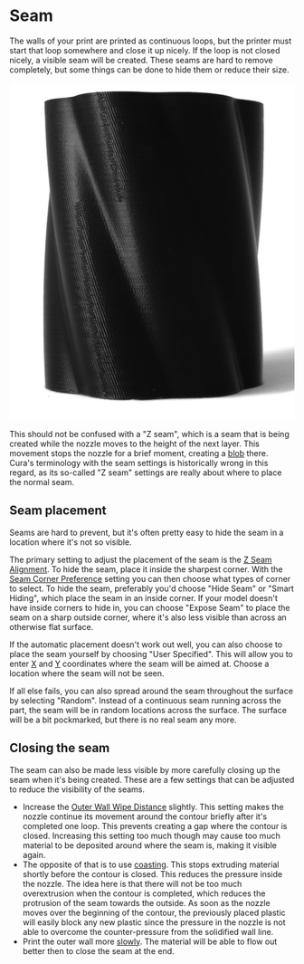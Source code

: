 Seam
====
The walls of your print are printed as continuous loops, but the printer must start that loop somewhere and close it up nicely. If the loop is not closed nicely, a visible seam will be created. These seams are hard to remove completely, but some things can be done to hide them or reduce their size.

![A long vertical seam on the surface](images/seam.jpg)

This should not be confused with a "Z seam", which is a seam that is being created while the nozzle moves to the height of the next layer. This movement stops the nozzle for a brief moment, creating a [blob](blobs.md) there. Cura's terminology with the seam settings is historically wrong in this regard, as its so-called "Z seam" settings are really about where to place the normal seam.

Seam placement
----
Seams are hard to prevent, but it's often pretty easy to hide the seam in a location where it's not so visible.

The primary setting to adjust the placement of the seam is the [Z Seam Alignment](z_seam_type.md). To hide the seam, place it inside the sharpest corner. With the [Seam Corner Preference](z_seam_corner.md) setting you can then choose what types of corner to select. To hide the seam, preferably you'd choose "Hide Seam" or "Smart Hiding", which place the seam in an inside corner. If your model doesn't have inside corners to hide in, you can choose "Expose Seam" to place the seam on a sharp outside corner, where it's also less visible than across an otherwise flat surface.

If the automatic placement doesn't work out well, you can also choose to place the seam yourself by choosing "User Specified". This will allow you to enter [X](z_seam_x.md) and [Y](z_seam_y.md) coordinates where the seam will be aimed at. Choose a location where the seam will not be seen.

If all else fails, you can also spread around the seam throughout the surface by selecting "Random". Instead of a continuous seam running across the part, the seam will be in random locations across the surface. The surface will be a bit pockmarked, but there is no real seam any more.

Closing the seam
----
The seam can also be made less visible by more carefully closing up the seam when it's being created. These are a few settings that can be adjusted to reduce the visibility of the seams.
* Increase the [Outer Wall Wipe Distance](wall_0_wipe_dist.md) slightly. This setting makes the nozzle continue its movement around the contour briefly after it's completed one loop. This prevents creating a gap where the contour is closed. Increasing this setting too much though may cause too much material to be deposited around where the seam is, making it visible again.
* The opposite of that is to use [coasting](coasting_enable.md). This stops extruding material shortly before the contour is closed. This reduces the pressure inside the nozzle. The idea here is that there will not be too much overextrusion when the contour is completed, which reduces the protrusion of the seam towards the outside. As soon as the nozzle moves over the beginning of the contour, the previously placed plastic will easily block any new plastic since the pressure in the nozzle is not able to overcome the counter-pressure from the solidified wall line.
* Print the outer wall more [slowly](speed_wall_0.md). The material will be able to flow out better then to close the seam at the end.